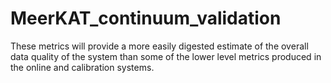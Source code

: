 # MeerKAT_continuum_validation
These metrics will provide a more easily digested estimate of the overall data quality of the 
system than some of the lower level metrics produced in the online and calibration systems.
